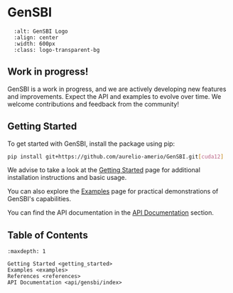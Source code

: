 # GenSBI 
```{image} _static/logo.png
  :alt: GenSBI Logo
  :align: center
  :width: 600px
  :class: logo-transparent-bg
```

## Work in progress!
GenSBI is a work in progress, and we are actively developing new features and improvements. Expect the API and examples to evolve over time. We welcome contributions and feedback from the community!

## Getting Started

To get started with GenSBI, install the package using pip:

```bash
pip install git+https://github.com/aurelio-amerio/GenSBI.git[cuda12]
```

We advise to take a look at the [Getting Started](getting_started.md) page for additional installation instructions and basic usage. 

You can also explore the [Examples](examples.md) page for practical demonstrations of GenSBI's capabilities.

You can find the API documentation in the [API Documentation](api/gensbi/index.md) section.

## Table of Contents
```{toctree}
:maxdepth: 1

Getting Started <getting_started>
Examples <examples>
References <references>
API Documentation <api/gensbi/index>
```


